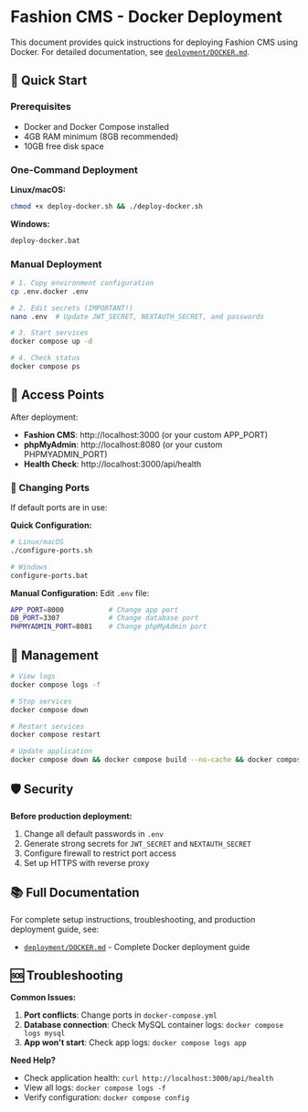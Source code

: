 # Fashion CMS - Docker Deployment

This document provides quick instructions for deploying Fashion CMS using Docker. For detailed documentation, see [`deployment/DOCKER.md`](deployment/DOCKER.md).

## 🚀 Quick Start

### Prerequisites
- Docker and Docker Compose installed
- 4GB RAM minimum (8GB recommended)
- 10GB free disk space

### One-Command Deployment

**Linux/macOS:**
```bash
chmod +x deploy-docker.sh && ./deploy-docker.sh
```

**Windows:**
```cmd
deploy-docker.bat
```

### Manual Deployment

```bash
# 1. Copy environment configuration
cp .env.docker .env

# 2. Edit secrets (IMPORTANT!)
nano .env  # Update JWT_SECRET, NEXTAUTH_SECRET, and passwords

# 3. Start services
docker compose up -d

# 4. Check status
docker compose ps
```

## 📍 Access Points

After deployment:
- **Fashion CMS**: http://localhost:3000 (or your custom APP_PORT)
- **phpMyAdmin**: http://localhost:8080 (or your custom PHPMYADMIN_PORT)
- **Health Check**: http://localhost:3000/api/health

### 🔧 Changing Ports

If default ports are in use:

**Quick Configuration:**
```bash
# Linux/macOS
./configure-ports.sh

# Windows
configure-ports.bat
```

**Manual Configuration:**
Edit `.env` file:
```bash
APP_PORT=8000           # Change app port
DB_PORT=3307            # Change database port
PHPMYADMIN_PORT=8081    # Change phpMyAdmin port
```

## 🔧 Management

```bash
# View logs
docker compose logs -f

# Stop services
docker compose down

# Restart services
docker compose restart

# Update application
docker compose down && docker compose build --no-cache && docker compose up -d
```

## 🛡️ Security

**Before production deployment:**
1. Change all default passwords in `.env`
2. Generate strong secrets for `JWT_SECRET` and `NEXTAUTH_SECRET`
3. Configure firewall to restrict port access
4. Set up HTTPS with reverse proxy

## 📚 Full Documentation

For complete setup instructions, troubleshooting, and production deployment guide, see:
- [`deployment/DOCKER.md`](deployment/DOCKER.md) - Complete Docker deployment guide

## 🆘 Troubleshooting

**Common Issues:**
1. **Port conflicts**: Change ports in `docker-compose.yml`
2. **Database connection**: Check MySQL container logs: `docker compose logs mysql`
3. **App won't start**: Check app logs: `docker compose logs app`

**Need Help?**
- Check application health: `curl http://localhost:3000/api/health`
- View all logs: `docker compose logs -f`
- Verify configuration: `docker compose config`